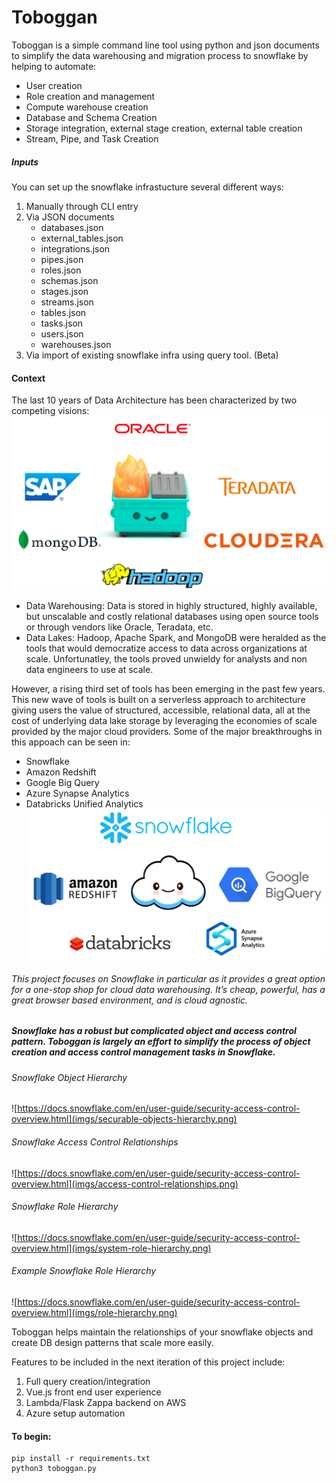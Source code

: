 # Toboggan
Toboggan is a simple command line tool using python and json documents to simplify the data warehousing and migration process to snowflake by helping to automate:
- User creation
- Role creation and management
- Compute warehouse creation
- Database and Schema Creation
- Storage integration, external stage creation, external table creation
- Stream, Pipe, and Task Creation

##### Inputs
You can set up the snowflake infrastucture several different ways:
1) Manually through CLI entry
2) Via JSON documents
	- databases.json
	- external_tables.json
	- integrations.json
	- pipes.json
	- roles.json
	- schemas.json
	- stages.json
	- streams.json
	- tables.json
	- tasks.json
	- users.json
	- warehouses.json
3) Via import of existing snowflake infra using query tool. (Beta)

#### Context
The last 10 years of Data Architecture has been characterized by two competing visions:
![happy_dumpster](imgs/happy_dumpster.png)
- Data Warehousing: Data is stored in highly structured, highly available, but unscalable and costly relational databases using open source tools or through vendors like Oracle, Teradata, etc.
- Data Lakes: Hadoop, Apache Spark, and MongoDB were heralded as the tools that would democratize access to data across organizations at scale. Unfortunatley, the tools proved unwieldy for analysts and non data engineers to use at scale.

However, a rising third set of tools has been emerging in the past few years. This new wave of tools is built on a serverless approach to architecture giving users the value of structured, accessible, relational data, all at the cost of underlying data lake storage by leveraging the economies of scale provided by the major cloud providers.
Some of the major breakthroughs in this appoach can be seen in:
- Snowflake
- Amazon Redshift
- Google Big Query
- Azure Synapse Analytics
- Databricks Unified Analytics
![happy_cloud](imgs/happy_cloud.png)

###### This project focuses on Snowflake in particular as it provides a great option for a one-stop shop for cloud data warehousing. It’s cheap, powerful, has a great browser based environment, and is cloud agnostic.

##### Snowflake has a robust but complicated object and access control pattern. Toboggan is largely an effort to simplify the process of object creation and access control management tasks in Snowflake.

###### Snowflake Object Hierarchy 
![https://docs.snowflake.com/en/user-guide/security-access-control-overview.html](imgs/securable-objects-hierarchy.png)

###### Snowflake Access Control Relationships
![https://docs.snowflake.com/en/user-guide/security-access-control-overview.html](imgs/access-control-relationships.png)

###### Snowflake Role Hierarchy
![https://docs.snowflake.com/en/user-guide/security-access-control-overview.html](imgs/system-role-hierarchy.png)

###### Example Snowflake Role Hierarchy
![https://docs.snowflake.com/en/user-guide/security-access-control-overview.html](imgs/role-hierarchy.png)

Toboggan helps maintain the relationships of your snowflake objects and create DB design patterns that scale more easily.

Features to be included in the next iteration of this project include: 
1) Full query creation/integration
2) Vue.js front end user experience
3) Lambda/Flask Zappa backend on AWS
4) Azure setup automation

#### To begin:
```
pip install -r requirements.txt
python3 toboggan.py
```

